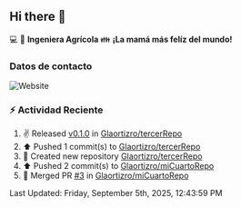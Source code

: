 ## Hi there 👋

:computer: :seedling: **Ingeniera Agrícola**
:family: **¡La mamá más felíz del mundo!**

### Datos de contacto

![Website](https://img.shields.io/website?url=https%3A%2F%2Fwww.linkedin.com%2Fin%2Falexandra-ortiz-rocha-180a008b%2F)

### :zap: Actividad Reciente

<!--RECENT_ACTIVITY:start-->
1. ✌️ Released [v0.1.0](https://github.com/Glaortizro/tercerRepo/releases/tag/v0.1.0) in [Glaortizro/tercerRepo](https://github.com/Glaortizro/tercerRepo)<br>
2. ⬆️ Pushed 1 commit(s) to [Glaortizro/tercerRepo](https://github.com/Glaortizro/tercerRepo)<br>
3. 📔 Created new repository [Glaortizro/tercerRepo](https://github.com/Glaortizro/tercerRepo)<br>
4. ⬆️ Pushed 2 commit(s) to [Glaortizro/miCuartoRepo](https://github.com/Glaortizro/miCuartoRepo)<br>
5. 🎉 Merged PR [#3](https://github.com/Glaortizro/miCuartoRepo/pull/3) in [Glaortizro/miCuartoRepo](https://github.com/Glaortizro/miCuartoRepo)<br>
<!--RECENT_ACTIVITY:end-->
<!--RECENT_ACTIVITY:last_update-->
Last Updated: Friday, September 5th, 2025, 12:43:59 PM
<!--RECENT_ACTIVITY:last_update_end-->

